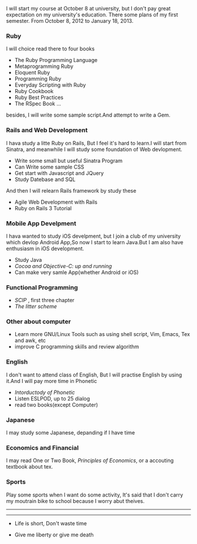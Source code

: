 
I will start my course at October 8 at university, but I don't pay great expectation on my university's education. There some plans of my first semester. From October 8, 2012 to January 18, 2013.




### Ruby

I will choice read there to four books

* The Ruby Programming Language
* Metaprogramming Ruby
* Eloquent Ruby
* Programming Ruby
* Everyday Scripting with Ruby
* Ruby Cookbook
* Ruby Best Practices
* The RSpec Book
...

besides, I will write some sample script.And attempt to write a Gem.

### Rails and Web Development

I hava study a litte Ruby on Rails, But I feel it's hard to learn.I will start from Sinatra, and meanwhile I will study some foundation of Web devlopment.

* Write some small but useful Sinatra Program
* Can Write some sample CSS
* Get start with Javascript and JQuery 
* Study Datebase and SQL

And then I will relearn Rails framework by study these

* Agile Web Development with Rails
* Ruby on Rails 3 Tutorial

### Mobile App Develpment

I hava wanted to study iOS develpment, but I join a club of my university which devlop Android App,So now I start to learn Java.But I am also have enthusiasm in iOS development.

* Study Java
* *Cocoa and Objective-C: up and running*
* Can make very samle App(whether Android or iOS)

### Functional Programming

* *SCIP* , first three chapter
* *The litter scheme*

### Other about computer

* Learn more GNU/Linux Tools such as using shell script, Vim, Emacs, Tex and awk, etc
* improve C programming skills and review algorithm


### English

I don't want to attend class of English, But I will practise English by using it.And I will pay more time in Phonetic

* *Intorductody of Phonetic*
* Listen ESLPOD, up to 25 dialog
* read two books(except Computer)

### Japanese

I may study some Japanese, depanding if I have time
 
### Economics and Financial

I may read One or Two Book, *Principles of Economics*, or a accouting textbook about tex.

### Sports

Play some sports when I want do some activity, It's said that I don't carry my moutrain bike to school because I worry abut  theives.

----------
----------

* Life is short, Don't waste time

* Give me liberty or give me death

